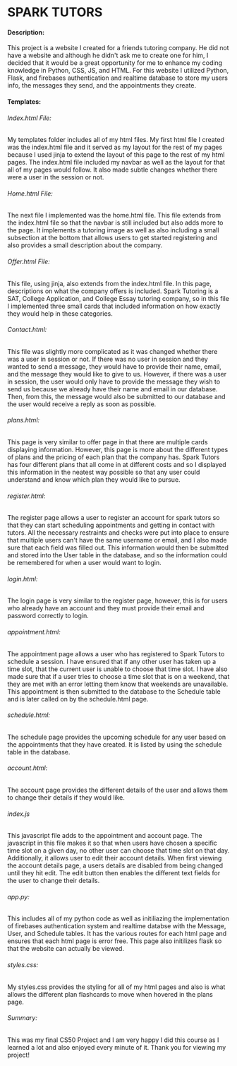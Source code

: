 # SPARK TUTORS
#### Description:
This project is a website I created for a friends tutoring company. He did not have a website and although he didn't ask me to create one for him, I decided that it would be a great opportunity for me to enhance my coding knowledge in Python, CSS, JS, and HTML. For this website I utilized Python, Flask, and firebases authentication and realtime database to store my users info, the messages they send, and the appointments they create.

#### Templates:

###### Index.html File:
My templates folder includes all of my html files. My first html file I created was the index.html file and it served as my layout for the rest of my pages because I used jinja to extend the layout of this page to the rest of my html pages. The index.html file included my navbar as well as the layout for that all of my pages would follow. It also made subtle changes whether there were a user in the session or not.

###### Home.html File:
The next file I implemented was the home.html file. This file extends from the index.html file so that the navbar is still included but also adds more to the page. It implements a tutoring image as well as also including a small subsection at the bottom that allows users to get started registering and also provides a small description about the company.

###### Offer.html File:
This file, using jinja, also extends from the index.html file. In this page, descriptions on what the company offers is included. Spark Tutoring is a SAT, College Application, and College Essay tutoring company, so in this file I implemented three small cards that included information on how exactly they would help in these categories.

###### Contact.html:
This file was slightly more complicated as it was changed whether there was a user in session or not. If there was no user in session and they wanted to send a message, they would have to provide their name, email, and the message they would like to give to us. However, if there was a user in session, the user would only have to provide the message they wish to send us because we already have their name and email in our database. Then, from this, the message would also be submitted to our database and the user would receive a reply as soon as possible.

###### plans.html:
This page is very similar to offer page in that there are multiple cards displaying information. However, this page is more about the different types of plans and the pricing of each plan that the company has. Spark Tutors has four different plans that all come in at different costs and so I displayed this information in the neatest way possible so that any user could understand and know which plan they would like to pursue.

###### register.html:
The register page allows a user to register an account for spark tutors so that they can start scheduling appointments and getting in contact with tutors. All the necessary restraints and checks were put into place to ensure that multiple users can't have the same username or email, and I also made sure that each field was filled out. This information would then be submitted and stored into the User table in the database, and so the information could be remembered for when a user would want to login.

###### login.html:
The login page is very similar to the register page, however, this is for users who already have an account and they must provide their email and password correctly to login.

###### appointment.html:
The appointment page allows a user who has registered to Spark Tutors to schedule a session. I have ensured that if any other user has taken up a time slot, that the current user is unable to choose that time slot. I have also made sure that if a user tries to choose a time slot that is on a weekend, that they are met with an error letting them know that weekends are unavailable. This appointment is then submitted to the database to the Schedule table and is later called on by the schedule.html page.

###### schedule.html:
The schedule page provides the upcoming schedule for any user based on the appointments that they have created. It is listed by using the schedule table in the database.

###### account.html:
The account page provides the different details of the user and allows them to change their details if they would like.

###### index.js
This javascript file adds to the appointment and account page. The javascript in this file makes it so that when users have chosen a specific time slot on a given day, no other user can choose that time slot on that day. Additionally, it allows user to edit their account details. When first viewing the account details page, a users details are disabled from being changed until they hit edit. The edit button then enables the different text fields for the user to change their details.

###### app.py:
This includes all of my python code as well as initiliazing the implementation of firebases authentication system and realtime databse with the Message, User, and Schedule tables. It has the various routes for each html page and ensures that each html page is error free. This page also initilizes flask so that the website can actually be viewed.

###### styles.css:
My styles.css provides the styling for all of my html pages and also is what allows the different plan flashcards to move when hovered in the plans page.

###### Summary:
This was my final CS50 Project and I am very happy I did this course as I learned a lot and also enjoyed every minute of it. Thank you for viewing my project!
